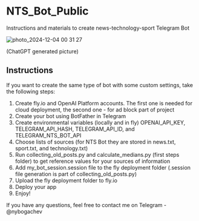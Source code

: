 # NTS_Bot_Public

Instructions and materials to create news-technology-sport Telegram Bot

![photo_2024-12-04 00 31 27](https://github.com/user-attachments/assets/5d41fe3b-cb96-46ec-9d7e-935a900b845e)

(ChatGPT generated picture)

## Instructions

If you want to create the same type of bot with some custom settings, take the following steps:

1. Create fly.io and OpenAI Platform accounts. The first one is needed for cloud deployment, the second one - for ad block part of project
2. Create your bot using BotFather in Telegram
3. Create environmental variables (locally and in fly) OPENAI_API_KEY, TELEGRAM_API_HASH, TELEGRAM_API_ID, and TELEGRAM_NTS_BOT_API
4. Choose lists of sources (for NTS Bot they are stored in news.txt, sport.txt, and technology.txt)
5. Run collecting_old_posts.py and calculate_medians.py (first steps folder) to get reference values for your sources of information
6. Add my_bot_session.session file to the fly deployment folder (.session file generation is part of collecting_old_posts.py)
7. Upload the fly deployment folder to fly.io
8. Deploy your app
9. Enjoy!

If you have any questions, feel free to contact me on Telegram - @nybogachev
